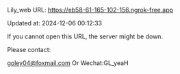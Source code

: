 Lily_web URL: https://eb58-61-165-102-156.ngrok-free.app

Updated at: 2024-12-06 00:12:33

If you cannot open this URL, the server might be down.

Please contact: 

goley04@foxmail.com Or Wechat:GL_yeaH